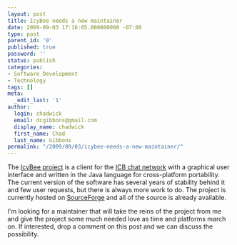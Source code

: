 ```yaml
---
layout: post
title: IcyBee needs a new maintainer
date: 2009-09-03 17:16:05.000000000 -07:00
type: post
parent_id: '0'
published: true
password: ''
status: publish
categories:
- Software Development
- Technology
tags: []
meta:
  _edit_last: '1'
author:
  login: chadwick
  email: dcgibbons@gmail.com
  display_name: chadwick
  first_name: Chad
  last_name: Gibbons
permalink: "/2009/09/03/icybee-needs-a-new-maintainer/"
---
```

The [IcyBee project](http://www.nuclearbunny.org/icybee/) is a client for the [ICB chat network](http://www.icb.net/) with a graphical user interface and written in the Java language for cross-platform portability. The current version of the software has several years of stability behind it and few user requests, but there is always more work to do. The project is currently hosted on [SourceForge](http://sourceforge.net/projects/icybee/) and all of the source is already available.

I'm looking for a maintainer that will take the reins of the project from me and give the project some much needed love as time and platforms march on. If interested, drop a comment on this post and we can discuss the possibility.

